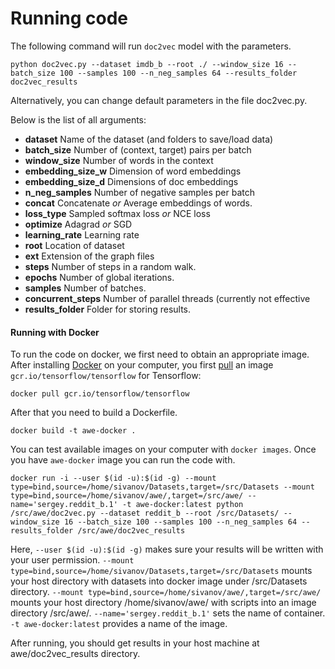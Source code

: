 # Running code

The following command will run `doc2vec` model with the parameters.
```
python doc2vec.py --dataset imdb_b --root ./ --window_size 16 --batch_size 100 --samples 100 --n_neg_samples 64 --results_folder doc2vec_results
```

Alternatively, you can change default parameters in the file doc2vec.py. 

Below is the list of all arguments: 
- **dataset** Name of the dataset (and folders to save/load data) 
- **batch_size** Number of (context, target) pairs per batch
- **window_size** Number of words in the context
- **embedding_size_w** Dimension of word embeddings
- **embedding_size_d** Dimensions of doc embeddings
- **n_neg_samples** Number of negative samples per batch
- **concat** Concatenate *or* Average embeddings of words.
- **loss_type** Sampled softmax loss *or* NCE loss
- **optimize** Adagrad *or* SGD
- **learning_rate** Learning rate
- **root** Location of dataset
- **ext** Extension of the graph files
- **steps** Number of steps in a random walk.
- **epochs** Number of global iterations. 
- **samples** Number of batches.
- **concurrent_steps** Number of parallel threads (currently not effective
- **results_folder** Folder for storing results.

#### Running with Docker
To run the code on docker, we first need to obtain an appropriate image. After installing [Docker](https://docs.docker.com/engine/installation/) on your computer, you first [pull](https://docs.docker.com/docker-hub/repos/) an image `gcr.io/tensorflow/tensorflow` for Tensorflow:
```
docker pull gcr.io/tensorflow/tensorflow
```

After that you need to build a Dockerfile. 
```
docker build -t awe-docker .
```

You can test available images on your computer with `docker images`. Once you have `awe-docker` image you can run the code with.

```
docker run -i --user $(id -u):$(id -g) --mount type=bind,source=/home/sivanov/Datasets,target=/src/Datasets --mount type=bind,source=/home/sivanov/awe/,target=/src/awe/ --name='sergey.reddit_b.1' -t awe-docker:latest python /src/awe/doc2vec.py --dataset reddit_b --root /src/Datasets/ --window_size 16 --batch_size 100 --samples 100 --n_neg_samples 64 --results_folder /src/awe/doc2vec_results
```
Here, `--user $(id -u):$(id -g)` makes sure your results will be written with your user permission. `--mount type=bind,source=/home/sivanov/Datasets,target=/src/Datasets` mounts your host directory with datasets into docker image under /src/Datasets directory. `--mount type=bind,source=/home/sivanov/awe/,target=/src/awe/` mounts your host directory /home/sivanov/awe/ with scripts into an image directory /src/awe/. `--name='sergey.reddit_b.1'` sets the name of container. `-t awe-docker:latest` provides a name of the image. 

After running, you should get results in your host machine at awe/doc2vec_results directory. 


